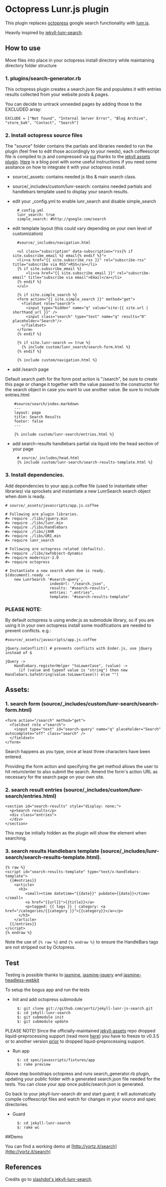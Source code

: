 # Octopress Lunr.js plugin

This plugin replaces [octopress](https://github.com/imathis/octopress) google search functionality with [lunr.js](http://lunrjs.com/).

Heavily inspired by [jekyll-lunr-search](https://github.com/slashdotdash/jekyll-lunr-js-search).

## How to use

Move files into place in your octopress install directory while maintaining directory folder structure

### 1. plugins/search-generator.rb

This octopress plugin creates a search.json file and populates it with entries results collected from your website posts & pages.

You can decide to untrack unneeded pages by adding those to the EXCLUDED array:

	EXCLUDE = ["Not found", "Internal Server Error", "Blog Archive", "store_bak", "Contact", "Search"]

### 2. Install octopress source files

The "source" folder contains the partials and libraries needed to run the plugin (feel free to edit those accordingly to your needs), each coffeescript file is compiled to js and compressed via [yui](http://yui.github.io/yuicompressor/) thanks to the [jekyll assets plugin](https://github.com/ixti/jekyll-assets). [Here](http://matt.coneybeare.me/how-to-setup-a-rails-like-asset-pipeline-with-octopress/) is a blog post with some useful instructions if you need some assitance on how to integrate it with your octopress install.

* source/_assets: contains needed js libs & main search class. 

* source/_includes/custom/lunr-search: contains needed partials and handlebars template used to display your search results.

* edit your _config.yml to enable lunr_search and disable simple_search

		#_config.yml
		lunr_search: true
		simple_search: #http://google.com/search
		
* edit template layout (this could vary depending on your own level of customization)

		#source/_includes/navigation.html
		
		<ul class="subscription" data-subscription="rss{% if site.subscribe_email %} email{% endif %}">
		<li><a href="{{ site.subscribe_rss }}" rel="subscribe-rss" title="subscribe via RSS">RSS</a></li>
		{% if site.subscribe_email %}
			<li><a href="{{ site.subscribe_email }}" rel="subscribe-email" title="subscribe via email">Email</a></li>
		{% endif %}
		</ul>

		{% if site.simple_search %}
		<form action="{{ site.simple_search }}" method="get">
		  <fieldset role="search">
		    <input type="hidden" name="q" value="site:{{ site.url | shorthand_url }}" />
		    <input class="search" type="text" name="q" results="0" placeholder="Search"/>
		  </fieldset>
		</form>
		{% endif %}

		{% if site.lunr-search == true %}
		  {% include custom/lunr_search/search-form.html %}
		{% endif %}

		{% include custom/navigation.html %}
		
* add /search page

Default search path for the form post action is "/search", be sure to create this page or change it together with the value passed to the constructor for the search object in case you want to use another value. Be sure to include entries.html

		#source/search/index.markdown
		---
		layout: page
		title: Search Results
		footer: false
		---

		{% include custom/lunr-search/entries.html %}

* add search-results handlebars partial via liquid into the head section of your page 

		# source/_includes/head.html
		{% include custom/lunr-search/search-results-template.html %}
		

### 3. Install dependencies.

Add dependencies to your app.js.coffee file (used to instantiate other libraries) via sprockets and instantiate a new LunrSearch search object when dom is ready.

	# source/_assets/javascripts/app.js.coffee
	
	# Following are plugin libraries.
	#= require ./libs/jquery.min
	#= require ./libs/lunr.min
	#= require ./libs/handlebars
	#= require ./libs/jXHR
	#= require ./libs/URI.min
	#= require lunr_search
	
	# Following are octopress related (defaults).
	#= require ./libs/swfobject-dynamic
	#= require modernizr-2.0
	#= require octopress
	
	# Instantiate a new search when dom is ready.
	$(document).ready ->
		new LunrSearch '#search-query',
	               		indexUrl: "/search.json",
	               	 	results: "#search-results",
	               	 	entries: ".entries",
	 	                template: "#search-results-template"
										
### PLEASE NOTE:

By default octopress is using ender.js as submodule library, so if you are using
it in your own octopress install some modifications are needed to prevent
conflicts. e.g.:

  
	#source/_assets/javascripts/app.js.coffee

	jQuery.noConflict() # prevents conflicts with Ender.js, use jQuery instead of $

	jQuery ->
		Handlebars.registerHelper "toLowerCase", (value) ->
		  (if (value and typeof value is "string") then new Handlebars.SafeString(value.toLowerCase()) else "")

## Assets:

### 1. search form (source/_includes/custom/lunr-search/search-form.html)

	<form action="/search" method="get">
	  <fieldset role ="search">
	    <input type="text" id="search-query" name="q" placeholder="Search" autocomplete="off" class="search" />
	  </fieldset>
	</form>


Search happens as you type, once at least three characters have been entered. 

Providing the form action and specifying the get method allows the user to hit return/enter to also submit the search.
Amend the form's action URL as necessary for the search page on your own site.

### 2. search result entries (source/_includes/custom/lunr-search/entries.html)

    <section id="search-results" style="display: none;">
      <p>Search results</p>
      <div class="entries">
      </div>
    </section>

This may be initially hidden as the plugin will show the element when searching.

### 3. search results Handlebars template (source/_includes/lunr-search/search-results-template.html).

	{% raw %}
	<script id="search-results-template" type="text/x-handlebars-template">
	  {{#entries}}
	    <article>
	      <h3>
	         <small><time datetime="{{date}}" pubdate>{{date}}</time></small>
	         <a href="{{url}}">{{title}}</a>
	         <p>tagged: {{ tags }} | category: <a href="/categories/{{category }}">{{category}}</a></p>
	      </h3>
	    </article>
	  {{/entries}}
	</script>
	{% endraw %}

Note the use of `{% raw %}` and `{% endraw %}` to ensure the HandleBars tags are not stripped out by Octopress.

## Test

Testing is possible thanks to [jasmine](http://pivotal.github.io/jasmine/), [jasmine-jquery](https://github.com/velesin/jasmine-jquery) and [jasmine-headless-webkit](https://github.com/johnbintz/jasmine-headless-webkit)

To setup the bogus app and run the tests

* Init and add octopress submodule

		$: git clone git://github.com/yortz/jekyll-lunr-js-search.git
		$: cd jekyll-lunr-search
		$: git submodule init
		$: git submodule update
		

PLEASE NOTE! Since the officially-maintained
[jekyll-assets](https://github.com/ixti/jekyll-assets) repo dropped liquid-preprocessing support (read more [here](https://github.com/ixti/jekyll-assets/issues/25))
you have to freeze to v0.3.5 or to another version [prior](https://github.com/ixti/jekyll-assets/commit/517c5fbabc36d8f95f335e05c33ee40c7801feb1) to dropped liquid-preprocessing support.
	
* Run app 

		$: cd spec/javascripts/fixtures/app
		$: rake preview

Above step bootstraps octopress and runs search_generator.rb plugin, updating your
public folder with a generated search.json file needed for the tests. You
can close your app once public/search.json is generated.

Go back to your jekyll-lunr-search dir and start
guard; it will automatically compile coffeescript files and watch for
changes in your source and spec directories.

* Guard

		$: cd jekyll-lunr-search
		$: rake wc
		
##Demo

You can find a working demo at [http://yortz.it/search](http://yortz.it/search)

## References

Credits go to [slashdot's jekyll-lunr-search](https://github.com/slashdotdash/jekyll-lunr-js-search).
